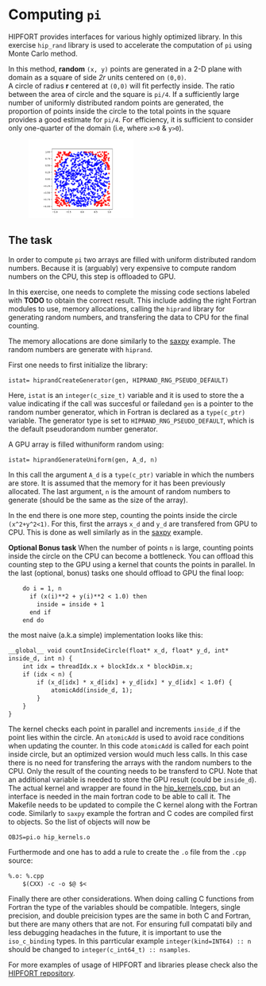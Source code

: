 # Computing `pi`

HIPFORT provides interfaces for various highly optimized library. In this exercise `hip_rand` library is used to accelerate the computation of `pi` using Monte Carlo method. 

In this method, **random** `(x, y)` points are generated in a 2-D plane with domain as a square of side *2r* units centered on `(0,0)`.  
A circle of radius **r** centered at `(0,0)` will fit perfectly inside. The ratio between the area of circle and the square is `pi/4`. If a sufficiently large number of uniformly distributed random points are generated, the proportion of points inside the circle to the total points in the square provides a good estimate for `pi/4`. For efficiency, it is sufficient to consider only one-quarter of the domain  (i.e, where  `x>0` & `y>0`).

<figure>
  <img src="img/pi_MC.png" width="50%" alt="Pi Monte Carlo">
  <figcaption> </figcaption>
</figure>


## The task

In order to compute `pi` two arrays are filled with uniform distributed random numbers. Because it is (arguably) very expensive to compute random numbers on the CPU, this step is offloaded to GPU. 

In this exercise, one needs to complete the missing code sections labeled with **TODO** to obtain the correct result. This include adding the right Fortran modules to use, memory allocations, calling the `hiprand` library for generating random numbers, and transfering the data to CPU for the final counting. 

The memory allocations are done similarly to the [saxpy](../saxpy/hip) example. The random numbers are generate with `hiprand`. 

First one needs to first initialize the library:
```
istat= hiprandCreateGenerator(gen, HIPRAND_RNG_PSEUDO_DEFAULT)
```
Here, `istat` is an `integer(c_size_t)` variable and it is used to store the a value indicating if the call was succesful or failedand `gen` is a pointer to the random number generator, which in Fortran is declared as a `type(c_ptr)` variable. The generator type is set to `HIPRAND_RNG_PSEUDO_DEFAULT`, which is the default pseudorandom number generator.

A GPU array is filled withuniform random using:
```
istat= hiprandGenerateUniform(gen, A_d, n)
```
In this call the argument `A_d` is a `type(c_ptr)` variable in which the numbers are store. It is assumed that the memory for it has been previously allocated. The last argument, `n` is the amount of random numbers to generate (should be the same as the size of the array). 

In the end there is one more step, counting the points inside the circle `(x^2+y^2<1)`. For this, first the arrays `x_d` and `y_d` are transfered from GPU to CPU. This is done as well similarly as in  the [saxpy](../saxpy/hip) example.

**Optional Bonus task** When the number of points `n` is large, counting points inside the circle on the CPU can become a bottleneck. You can offload this counting step to the GPU using a kernel that counts the points in parallel. 
In the last (optional, bonus) tasks one should offload to GPU the final loop:
```
    do i = 1, n
      if (x(i)**2 + y(i)**2 < 1.0) then
        inside = inside + 1
      end if
    end do
```
the most naive (a.k.a simple) implementation looks like this:
```
__global__ void countInsideCircle(float* x_d, float* y_d, int* inside_d, int n) {
    int idx = threadIdx.x + blockIdx.x * blockDim.x;
    if (idx < n) {
        if (x_d[idx] * x_d[idx] + y_d[idx] * y_d[idx] < 1.0f) {
            atomicAdd(inside_d, 1);
        }
    }
}
```
The kernel checks each point in parallel and increments `inside_d` if the point lies within the circle. An `atomicAdd` is used to avoid race conditions when updating the counter. In this code `atomicAdd` is called for each point inside circle, but an optimized version would much less calls. 
In this case there is no need for transfering the arrays with the random numbers to the CPU. Only the result of the counting needs to be transferd to CPU. 
Note that an additional variable is needed to store the GPU result (could be `inside_d`).
The actual kernel and wrapper are found in the [hip_kernels.cpp](hip_kernels.cpp), but an interface is needed in the main fortran code to be able to call it. The Makefile needs to be updated to compile the C kernel along with the Fortran code. Similarly to `saxpy` example the fortran and C codes are compiled first to objects. So the list of objects will  now be 
```
OBJS=pi.o hip_kernels.o
```
Furthermode and one has to add a rule  to create the `.o` file from the `.cpp` source:
```
%.o: %.cpp
	$(CXX) -c -o $@ $<
```
Finally there are other considerations. When doing calling C functions from Fortran the type of the variables should be compatible. Integers, single precision, and double preicision types are the same in both C and Fortran, but there are many others that are not. For ensuring full compatati bily and less debugging headaches in the future, it is important to use the `iso_c_binding` types. In this parrticular example `integer(kind=INT64) :: n` should be changed to `integer(c_int64_t) :: nsamples`.

For more examples of usage of HIPFORT and libraries please check also the [HIPFORT repository](https://github.com/ROCmSoftwarePlatform/hipfort/tree/develop/test).
